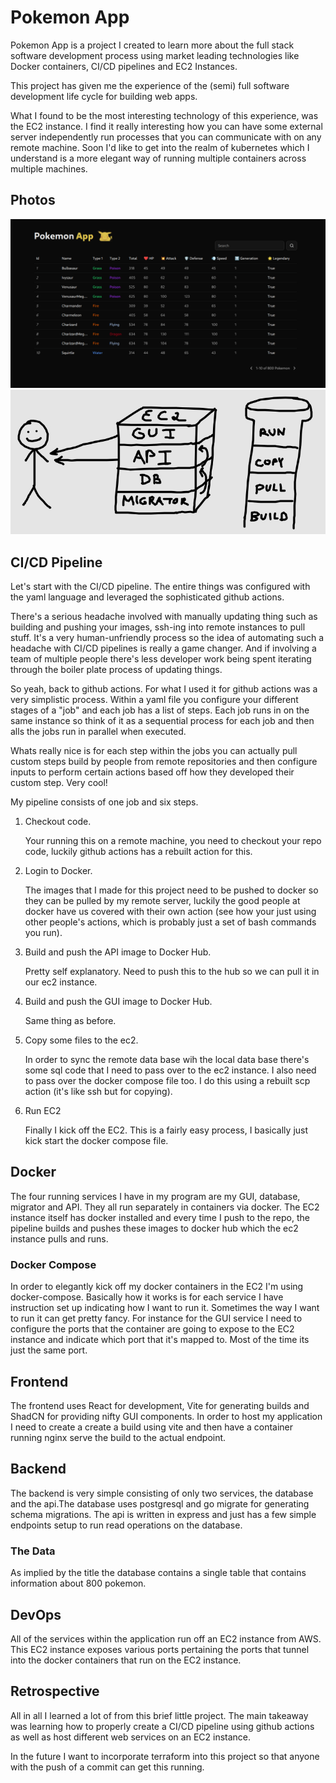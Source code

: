 # Pokemon App

Pokemon App is a project I created to learn more about the full stack software development process using market leading technologies like Docker containers, CI/CD pipelines and EC2 Instances.

This project has given me the experience of the (semi) full software development life cycle for building web apps.

What I found to be the most interesting technology of this experience, was the EC2 instance. I find it really interesting how you can have some external server independently run processes that you can communicate with on any remote machine. Soon I'd like to get into the realm of kubernetes which I understand is a more elegant way of running multiple containers across multiple machines.

## Photos

<img src="./misc/images/gui-ss.png" width="650px" />
<img src="./misc/images/diagram.jpg" width="650px" />

## CI/CD Pipeline

Let's start with the CI/CD pipeline. The entire things was configured with the yaml language and leveraged the sophisticated github actions.

There's a serious headache involved with manually updating thing such as building and pushing your images, ssh-ing into remote instances to pull stuff. It's a very human-unfriendly process so the idea of automating such a headache with CI/CD pipelines is really a game changer. And if involving a team of multiple people there's less developer work being spent iterating through the boiler plate process of updating things.

So yeah, back to github actions. For what I used it for github actions was a very simplistic process. Within a yaml file you configure your different stages of a "job" and each job has a list of steps. Each job runs in on the same instance so think of it as a sequential process for each job and then alls the jobs run in parallel when executed.

Whats really nice is for each step within the jobs you can actually pull custom steps build by people from remote repositories and then configure inputs to perform certain actions based off how they developed their custom step. Very cool!

My pipeline consists of one job and six steps.

1. Checkout code.

   Your running this on a remote machine, you need to checkout your repo code, luckily github actions has a rebuilt action for this.

2. Login to Docker.

   The images that I made for this project need to be pushed to docker so they can be pulled by my remote server, luckily the good people at docker have us covered with their own action (see how your just using other people's actions, which is probably just a set of bash commands you run).

3. Build and push the API image to Docker Hub.

   Pretty self explanatory. Need to push this to the hub so we can pull it in our ec2 instance.

4. Build and push the GUI image to Docker Hub.

   Same thing as before.

5. Copy some files to the ec2.

   In order to sync the remote data base wih the local data base there's some sql code that I need to pass over to the ec2 instance. I also need to pass over the docker compose file too. I do this using a rebuilt scp action (it's like ssh but for copying).

6. Run EC2

   Finally I kick off the EC2. This is a fairly easy process, I basically just kick start the docker compose file.

## Docker

The four running services I have in my program are my GUI, database, migrator and API. They all run separately in containers via docker. The EC2 instance itself has docker installed and every time I push to the repo, the pipeline builds and pushes these images to docker hub which the ec2 instance pulls and runs.

### Docker Compose

In order to elegantly kick off my docker containers in the EC2 I'm using docker-compose. Basically how it works is for each service I have instruction set up indicating how I want to run it. Sometimes the way I want to run it can get pretty fancy. For instance for the GUI service I need to configure the ports that the container are going to expose to the EC2 instance and indicate which port that it's mapped to. Most of the time its just the same port.

## Frontend

The frontend uses React for development, Vite for generating builds and ShadCN for providing nifty GUI components. In order to host my application I need to create a create a build using vite and then have a container running nginx serve the build to the actual endpoint.

## Backend

The backend is very simple consisting of only two services, the database and the api.The database uses postgresql and go migrate for generating schema migrations. The api is written in express and just has a few simple endpoints setup to run read operations on the database.

### The Data

As implied by the title the database contains a single table that contains information about 800 pokemon.

## DevOps

All of the services within the application run off an EC2 instance from AWS. This EC2 instance exposes various ports pertaining the ports that tunnel into the docker containers that run on the EC2 instance.

## Retrospective

All in all I learned a lot of from this brief little project. The main takeaway was learning how to properly create a CI/CD pipeline using github actions as well as host different web services on an EC2 instance.

In the future I want to incorporate terraform into this project so that anyone with the push of a commit can get this running.
